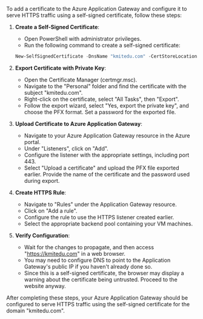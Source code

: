 
To add a certificate to the Azure Application Gateway and configure it to serve HTTPS traffic using a self-signed certificate, follow these steps:

1. **Create a Self-Signed Certificate**:
   - Open PowerShell with administrator privileges.
   - Run the following command to create a self-signed certificate:

   ```powershell
   New-SelfSignedCertificate -DnsName "kmitedu.com" -CertStoreLocation "cert:\currentuser\my"
   ```

2. **Export Certificate with Private Key**:
   - Open the Certificate Manager (certmgr.msc).
   - Navigate to the "Personal" folder and find the certificate with the subject "kmitedu.com".
   - Right-click on the certificate, select "All Tasks", then "Export".
   - Follow the export wizard, select "Yes, export the private key", and choose the PFX format. Set a password for the exported file.

3. **Upload Certificate to Azure Application Gateway**:
   - Navigate to your Azure Application Gateway resource in the Azure portal.
   - Under "Listeners", click on "Add".
   - Configure the listener with the appropriate settings, including port 443.
   - Select "Upload a certificate" and upload the PFX file exported earlier. Provide the name of the certificate and the password used during export.


4. **Create HTTPS Rule**:
   - Navigate to "Rules" under the Application Gateway resource.
   - Click on "Add a rule".
   - Configure the rule to use the HTTPS listener created earlier.
   - Select the appropriate backend pool containing your VM machines.

5. **Verify Configuration**:
   - Wait for the changes to propagate, and then access "https://kmitedu.com" in a web browser.
   - You may need to configure DNS to point to the Application Gateway's public IP if you haven't already done so.
   - Since this is a self-signed certificate, the browser may display a warning about the certificate being untrusted. Proceed to the website anyway.

After completing these steps, your Azure Application Gateway should be configured to serve HTTPS traffic using the self-signed certificate for the domain "kmitedu.com".
